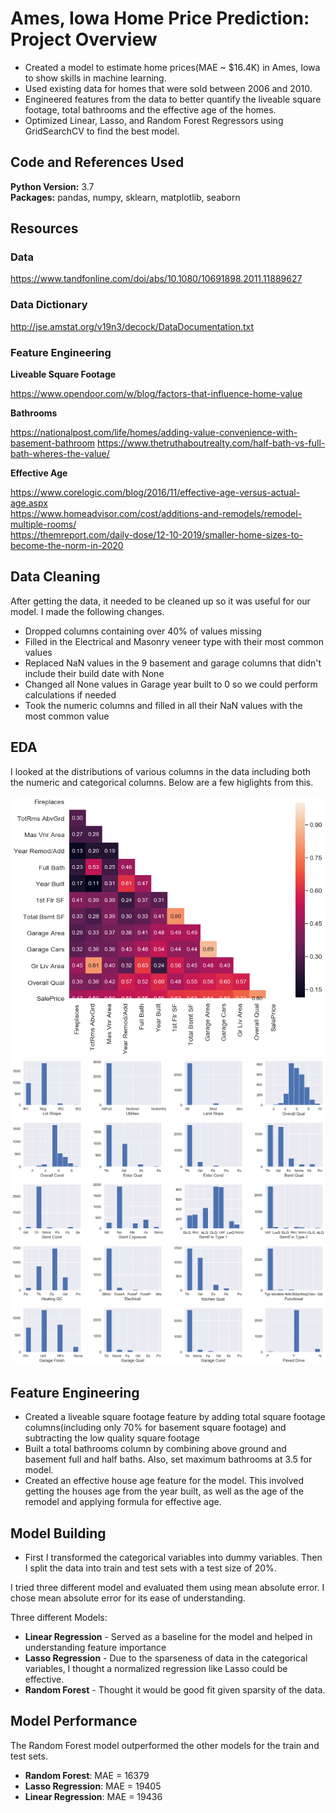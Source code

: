# Ames, Iowa Home Price Prediction: Project Overview
* Created a model to estimate home prices(MAE ~ $16.4K) in Ames, Iowa to show skills in machine learning.
* Used existing data for homes that were sold between 2006 and 2010.
* Engineered features from the data to better quantify the liveable square footage, total bathrooms and the effective age of the homes.
* Optimized Linear, Lasso, and Random Forest Regressors using GridSearchCV to find the best model.

## Code and References Used
**Python Version:** 3.7                                                                                                    
**Packages:** pandas, numpy, sklearn, matplotlib, seaborn

## Resources

### Data
https://www.tandfonline.com/doi/abs/10.1080/10691898.2011.11889627

### Data Dictionary
http://jse.amstat.org/v19n3/decock/DataDocumentation.txt

### Feature Engineering

**Liveable Square Footage**

https://www.opendoor.com/w/blog/factors-that-influence-home-value

**Bathrooms**

https://nationalpost.com/life/homes/adding-value-convenience-with-basement-bathroom
https://www.thetruthaboutrealty.com/half-bath-vs-full-bath-wheres-the-value/

**Effective Age**

https://www.corelogic.com/blog/2016/11/effective-age-versus-actual-age.aspx                   
https://www.homeadvisor.com/cost/additions-and-remodels/remodel-multiple-rooms/                             
https://themreport.com/daily-dose/12-10-2019/smaller-home-sizes-to-become-the-norm-in-2020

## Data Cleaning

After getting the data, it needed to be cleaned up so it was useful for our model. I made the following changes.
* Dropped columns containing over 40% of values missing
* Filled in the Electrical and Masonry veneer type with their most common values
* Replaced NaN values in the 9 basement and garage columns that didn't include their build date with None
* Changed all None values in Garage year built to 0 so we could perform calculations if needed
* Took the numeric columns and filled in all their NaN values with the most common value

## EDA
I looked at the distributions of various columns in the data including both the numeric and categorical columns. Below are a few higlights from this.

![](https://github.com/kenp8842/ames_homes_proj/blob/master/Correlation%20Heatmap.png "Correlation Heatmap")
![](https://github.com/kenp8842/ames_homes_proj/blob/master/Ordinal%20Columns%20Distribution.png "Ordinal Columns Distribution")

## Feature Engineering

* Created a liveable square footage feature by adding total square footage columns(including only 70% for basement square footage) and subtracting the low quality square footage
* Built a total bathrooms column by combining above ground and basement full and half baths. Also, set maximum bathrooms at 3.5 for model.
* Created an effective house age feature for the model. This involved getting the houses age from the year built, as well as the age of
the remodel and applying formula for effective age.

## Model Building

* First I transformed the categorical variables into dummy variables. Then I split the data into train and test sets with a test size of 20%.

I tried three different model and evaluated them using mean absolute error. I chose mean absolute error for its ease of understanding.

Three different Models:
* **Linear Regression** - Served as a baseline for the model and helped in understanding feature importance
* **Lasso Regression** - Due to the sparseness of data in the categorical variables, I thought a normalized regression like Lasso could be effective.
* **Random Forest** - Thought it would be good fit given sparsity of the data.

## Model Performance

The Random Forest model outperformed the other models for the train and test sets.

* **Random Forest**: MAE = 16379
* **Lasso Regression**: MAE = 19405
* **Linear Regression**: MAE = 19436
